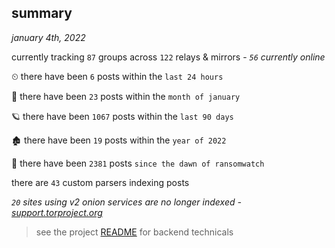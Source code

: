 
## summary
_january 4th, 2022_

currently tracking `87` groups across `122` relays & mirrors - _`56` currently online_

⏲ there have been `6` posts within the `last 24 hours`

🦈 there have been `23` posts within the `month of january`

🪐 there have been `1067` posts within the `last 90 days`

🏚 there have been `19` posts within the `year of 2022`

🦕 there have been `2381` posts `since the dawn of ransomwatch`

there are `43` custom parsers indexing posts

_`20` sites using v2 onion services are no longer indexed - [support.torproject.org](https://support.torproject.org/onionservices/v2-deprecation/)_

> see the project [README](https://github.com/thetanz/ransomwatch#ransomwatch--) for backend technicals
